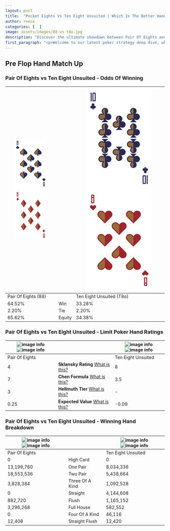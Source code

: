 ```yaml
---
layout: post
title:  "Pocket Eights Vs Ten Eight Unsuited | Which Is The Better Hand In Poker? A Complete Guide"
author: reece
categories: [  ]
image: assets/images/88-vs-t8o.jpg
description: "Discover the ultimate showdown between Pair Of Eights and Ten Eight Unsuited in poker! Uncover the odds, strategies, and scenarios where one hand triumphs over the other. Get ready to up your poker game with this thrilling analysis."
first_paragraph: "<p>Welcome to our latest poker strategy deep dive, where we're pitting two distinct hands against each other in a high-stakes showdown: Pair Of Eights vs Ten Eight Unsuited.</p><p>In the dynamic world of poker, every decision counts, and knowing which hand holds the upper hand is key to your success at the table.</p><p>In this article, we'll dissect these two hands, explore the scenarios where one dominates the other, and equip you with the knowledge to make strategic choices that can tip the odds in your favor.</p><p>Get ready to unravel the intriguing dynamics of these poker hands and elevate your game to new heights.</p>"
---
```




[comment]: # (sp0)

## Pre Flop Hand Match Up

<div class="table hand-ratings" markdown="1"> 



### Pair Of Eights vs Ten Eight Unsuited - Odds Of Winning


    
| ![image info](assets/images/hand1/8.png) ![image info](assets/images/hand1/8o.png) |  | ![image info](assets/images/hand2/t.png) ![image info](assets/images/hand2/8o.png) |
| -------- | -------- | -------- |
| Pair Of Eights (88) |  | Ten Eight Unsuited (T8o) |
| 64.52% | Win | 33.28% |
| 2.20% | Tie | 2.20% |
| 65.62% | Equity | 34.38% |




[comment]: # (sp1)



### Pair Of Eights vs Ten Eight Unsuited - Limit Poker Hand Ratings


    
| ![image info](https://www.riverpairs.com/assets/images/hand1/8.png) ![image info](https://www.riverpairs.com/assets/images/hand1/8o.png) |  | ![image info](https://www.riverpairs.com/assets/images/hand2/t.png) ![image info](https://www.riverpairs.com/assets/images/hand2/8o.png) |
| -------- | -------- | -------- |
| Pair Of Eights |  | Ten Eight Unsuited |
| 4 | **Sklansky Rating** [What is this?](/sklansky-rating-explained) | 8 |
| 7 | **Chen Formula** [What is this?](/chen-formula-explained) | 3.5 |
| 3 | **Hellmuth Tier** [What is this?](/Hellmuth-tier-explained) | - |
| 0.25 | **Expected Value** [What is this?](/expected-value-explained) | -0.09 |




[comment]: # (sp2)



### Pair Of Eights vs Ten Eight Unsuited - Winning Hand Breakdown


    
| ![image info](https://www.riverpairs.com/assets/images/hand1/8.png) ![image info](https://www.riverpairs.com/assets/images/hand1/8o.png) |  | ![image info](https://www.riverpairs.com/assets/images/hand2/t.png) ![image info](https://www.riverpairs.com/assets/images/hand2/8o.png) |
| -------- | -------- | -------- |
| Pair Of Eights |  | Ten Eight Unsuited |
| 0 | High Card | 0 |
| 13,199,760 | One Pair | 8,034,336 |
| 18,553,536 | Two Pair | 5,438,664 |
| 3,828,384 | Three Of A Kind | 1,092,528 |
| 0 | Straight | 4,144,608 |
| 882,720 | Flush | 1,165,152 |
| 3,296,268 | Full House | 582,552 |
| 0 | Four Of A Kind | 46,116 |
| 12,408 | Straight Flush | 12,420 |




[comment]: # (sp3)



</div>

[comment]: # (sp4)



[comment]: # (sp5)

